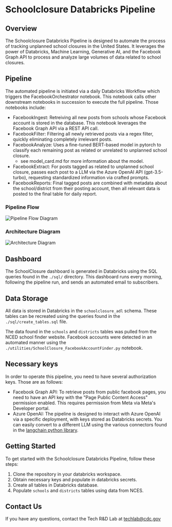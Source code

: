 # Schoolclosure Databricks Pipeline

## Overview

The Schoolclosure Databricks Pipeline is designed to automate the process of tracking unplanned school closures in the United States. It leverages the power of Databricks, Machine Learning, Generative AI, and the Facebook Graph API to process and analyze large volumes of data related to school closures.

## Pipeline

The automated pipeline is initiated via a daily Databricks Workflow which triggers the FacebookOrchestrator notebook. This notebook calls other downstream notebooks in succession to execute the full pipeline. Those notebooks include:

- FacebookIngest: Retreiving all new posts from schools whose Facebook account is stored in the database. This notebook leverages the Facebook Graph API via a REST API call.
- FacebookFilter: Filtering all newly retrieved posts via a regex filter, quickly eliminating completely irrelevant posts.
- FacebookAnalyze: Uses a fine-tuned BERT-based model in pytorch to classify each remaining post as related or unrelated to unplanned school closure.
    - see model_card.md for more information about the model.
- FacebookExtract: For posts tagged as related to unplanned school closure, passes each post to a LLM via the Azure OpenAI API (gpt-3.5-turbo), requesting standardized information via crafted prompts.
- FacebookReports: Final tagged posts are combined with metadata about the school/district from their posting account, then all relevant data is posted to the final table for daily report.

### Pipeline Flow

![Pipeline Flow Diagram](./img/architecture_flow.png "Pipeline Overview")

### Architecture Diagram

![Architecture Diagram](./img/architecture.png "Architecture Diagram")

## Dashboard

The SchoolClosure dashboard is generated in Databricks using the SQL queries found in the `./sql/` directory. This dashboard runs every morning, following the pipeline run, and sends an automated email to subscribers.

## Data Storage

All data is stored in Databricks in the `schoolclosure_adl` schema. These tables can be recreated using the queries found in the `./sql/create_tables.sql` file.

The data found in the `schools` and `districts` tables was pulled from the NCED school finder website. Facebook accounts were detected in an automated manner using the `./utilities/SchoolClosure_FacebookAccountFinder.py` notebook.

## Necessary keys

In order to operate this pipeline, you need to have several authorization keys. Those are as follows:

* Facebook Graph API: To retrieve posts from public facebook pages, you need to have an API key with the "Page Public Content Access" permission enabled. This requires permission from Meta via Meta's Developer portal.
* Azure OpenAI: The pipeline is designed to interact with Azure OpenAI via a specific deployment, with keys stored as Databricks secrets. You can easily convert to a different LLM using the various connectors found in the [langchain python library](https://www.langchain.com/). 

## Getting Started

To get started with the Schoolclosure Databricks Pipeline, follow these steps:

1. Clone the repository in your databricks workspace.
2. Obtain necessary keys and populate in databricks secrets.
3. Create all tables in Databricks database.
4. Populate `schools` and `districts` tables using data from NCES.

## Contact Us

If you have any questions, contact the Tech R&D Lab at [techlab@cdc.gov](mailto:techlab@cdc.gov)